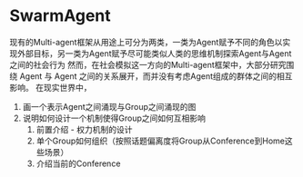 # SwarmAgent

现有的Multi-agent框架从用途上可分为两类，一类为Agent赋予不同的角色以实现外部目标，另一类为Agent赋予尽可能类似人类的思维机制探索Agent与Agent之间的社会行为
然而，在社会模拟这一方向的Multi-agent框架中，大部分研究围绕 Agent 与 Agent 之间的关系展开，而并没有考虑Agent组成的群体之间的相互影响。
在现实世界中，

1. 画一个表示Agent之间涌现与Group之间涌现的图
2. 说明如何设计一个机制使得Group之间如何互相影响
   1. 前置介绍 - 权力机制的设计
   2. 单个Group如何组织（按照话题偏离度将Group从Conference到Home这些场景）
   3. 介绍当前的Conference